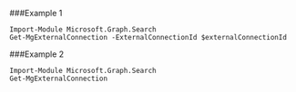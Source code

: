 ###Example 1
```
Import-Module Microsoft.Graph.Search
Get-MgExternalConnection -ExternalConnectionId $externalConnectionId
```
###Example 2
```
Import-Module Microsoft.Graph.Search
Get-MgExternalConnection
```
